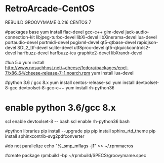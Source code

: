 # RetroArcade-CentOS

REBUILD GROOVYMAME 0.216 CENTOS 7

#packages base
yum install flac-devel gcc-c++ glm-devel jack-audio-connection-kit libjpeg-turbo-devel libXi-devel libXinerama-devel lua-devel portaudio-devel portmidi-devel pugixml-devel qt5-qtbase-devel rapidjson-devel SDL2_ttf-devel sqlite-devel utf8proc-devel qt5-qtquickcontrols2-devel harfbuzz-devel harfbuzz-icu graphite2-devel libXrandr-devel

#lua 5.x
yum install http://www.nosuchhost.net/~cheese/fedora/packages/epel-7/x86_64/cheese-release-7-1.noarch.rpm
yum install lua-devel

#python 3.6 / gcc 8.x
yum install centos-release-scl
yum install devtoolset-8-gcc devtoolset-8-gcc-c++
yum install rh-python36

# enable python 3.6/gcc 8.x
scl enable devtoolset-8 -- bash
scl enable rh-python36 bash

#python libraries
pip install --upgrade pip
pip install sphinx_rtd_theme
pip install sphinxcontrib-svg2pdfconverter

#do not parallelize
echo "%_smp_mflags -j1" >> ~/.rpmmacros

#create package
rpmbuild -bp ~/rpmbuild/SPECS/groovymame.spec
